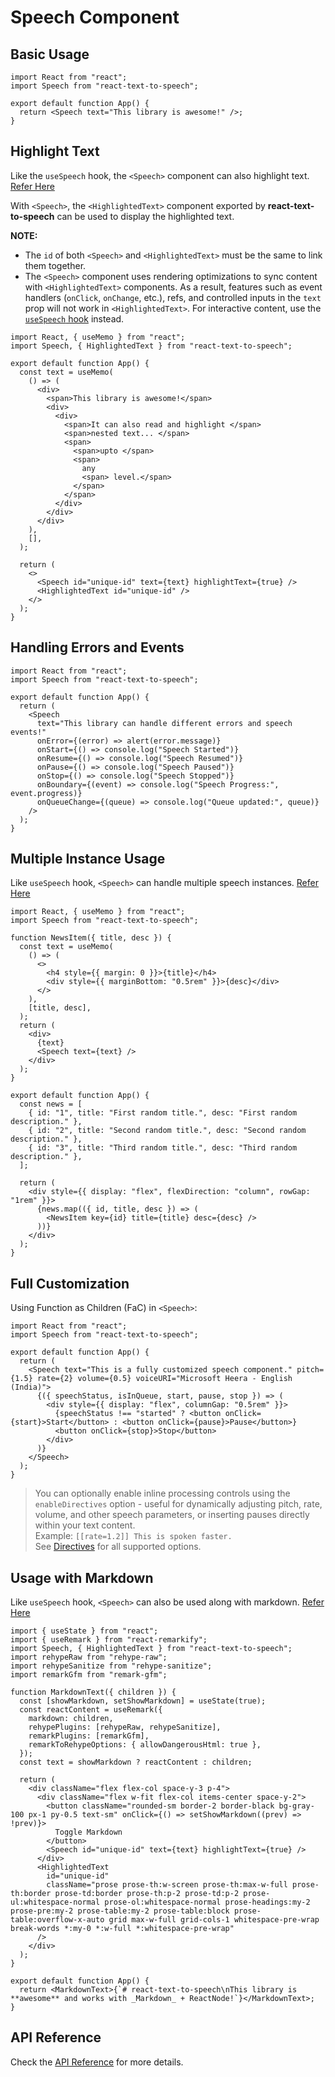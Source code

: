 # Speech Component

## Basic Usage

```tsx
import React from "react";
import Speech from "react-text-to-speech";

export default function App() {
  return <Speech text="This library is awesome!" />;
}
```

## Highlight Text

Like the `useSpeech` hook, the `<Speech>` component can also highlight text. <a href="/docs/usage/useSpeech#highlight-text" target="_blank">Refer Here</a>

With `<Speech>`, the `<HighlightedText>` component exported by **react-text-to-speech** can be used to display the highlighted text.

**NOTE:**

- The `id` of both `<Speech>` and `<HighlightedText>` must be the same to link them together.
- The `<Speech>` component uses rendering optimizations to sync content with `<HighlightedText>` components. As a result, features such as event handlers (`onClick`, `onChange`, etc.), refs, and controlled inputs in the `text` prop will not work in `<HighlightedText>`. For interactive content, use the <a href="/docs/usage/useSpeech" target="_blank">`useSpeech` hook</a> instead.

```tsx
import React, { useMemo } from "react";
import Speech, { HighlightedText } from "react-text-to-speech";

export default function App() {
  const text = useMemo(
    () => (
      <div>
        <span>This library is awesome!</span>
        <div>
          <div>
            <span>It can also read and highlight </span>
            <span>nested text... </span>
            <span>
              <span>upto </span>
              <span>
                any
                <span> level.</span>
              </span>
            </span>
          </div>
        </div>
      </div>
    ),
    [],
  );

  return (
    <>
      <Speech id="unique-id" text={text} highlightText={true} />
      <HighlightedText id="unique-id" />
    </>
  );
}
```

## Handling Errors and Events

```tsx
import React from "react";
import Speech from "react-text-to-speech";

export default function App() {
  return (
    <Speech
      text="This library can handle different errors and speech events!"
      onError={(error) => alert(error.message)}
      onStart={() => console.log("Speech Started")}
      onResume={() => console.log("Speech Resumed")}
      onPause={() => console.log("Speech Paused")}
      onStop={() => console.log("Speech Stopped")}
      onBoundary={(event) => console.log("Speech Progress:", event.progress)}
      onQueueChange={(queue) => console.log("Queue updated:", queue)}
    />
  );
}
```

## Multiple Instance Usage

Like `useSpeech` hook, `<Speech>` can handle multiple speech instances. <a href="/docs/usage/useSpeech#multiple-instance-usage" target="_blank">Refer Here</a>

```tsx
import React, { useMemo } from "react";
import Speech from "react-text-to-speech";

function NewsItem({ title, desc }) {
  const text = useMemo(
    () => (
      <>
        <h4 style={{ margin: 0 }}>{title}</h4>
        <div style={{ marginBottom: "0.5rem" }}>{desc}</div>
      </>
    ),
    [title, desc],
  );
  return (
    <div>
      {text}
      <Speech text={text} />
    </div>
  );
}

export default function App() {
  const news = [
    { id: "1", title: "First random title.", desc: "First random description." },
    { id: "2", title: "Second random title.", desc: "Second random description." },
    { id: "3", title: "Third random title.", desc: "Third random description." },
  ];

  return (
    <div style={{ display: "flex", flexDirection: "column", rowGap: "1rem" }}>
      {news.map(({ id, title, desc }) => (
        <NewsItem key={id} title={title} desc={desc} />
      ))}
    </div>
  );
}
```

## Full Customization

Using Function as Children (FaC) in `<Speech>`:

```tsx
import React from "react";
import Speech from "react-text-to-speech";

export default function App() {
  return (
    <Speech text="This is a fully customized speech component." pitch={1.5} rate={2} volume={0.5} voiceURI="Microsoft Heera - English (India)">
      {({ speechStatus, isInQueue, start, pause, stop }) => (
        <div style={{ display: "flex", columnGap: "0.5rem" }}>
          {speechStatus !== "started" ? <button onClick={start}>Start</button> : <button onClick={pause}>Pause</button>}
          <button onClick={stop}>Stop</button>
        </div>
      )}
    </Speech>
  );
}
```

> You can optionally enable inline processing controls using the `enableDirectives` option - useful for dynamically adjusting pitch, rate, volume, and other speech parameters, or inserting pauses directly within your text content.<br />
> Example: `[[rate=1.2]] This is spoken faster.`<br />
> See [Directives](/docs/usage/directives) for all supported options.

## Usage with Markdown

Like `useSpeech` hook, `<Speech>` can also be used along with markdown. <a href="/docs/usage/useSpeech#usage-with-markdown" target="_blank">Refer Here</a>

```tsx title="Custom MarkdownText Component"
import { useState } from "react";
import { useRemark } from "react-remarkify";
import Speech, { HighlightedText } from "react-text-to-speech";
import rehypeRaw from "rehype-raw";
import rehypeSanitize from "rehype-sanitize";
import remarkGfm from "remark-gfm";

function MarkdownText({ children }) {
  const [showMarkdown, setShowMarkdown] = useState(true);
  const reactContent = useRemark({
    markdown: children,
    rehypePlugins: [rehypeRaw, rehypeSanitize],
    remarkPlugins: [remarkGfm],
    remarkToRehypeOptions: { allowDangerousHtml: true },
  });
  const text = showMarkdown ? reactContent : children;

  return (
    <div className="flex flex-col space-y-3 p-4">
      <div className="flex w-fit flex-col items-center space-y-2">
        <button className="rounded-sm border-2 border-black bg-gray-100 px-1 py-0.5 text-sm" onClick={() => setShowMarkdown((prev) => !prev)}>
          Toggle Markdown
        </button>
        <Speech id="unique-id" text={text} highlightText={true} />
      </div>
      <HighlightedText
        id="unique-id"
        className="prose prose-th:w-screen prose-th:max-w-full prose-th:border prose-td:border prose-th:p-2 prose-td:p-2 prose-ul:whitespace-normal prose-ol:whitespace-normal prose-headings:my-2 prose-pre:my-2 prose-table:my-2 prose-table:block prose-table:overflow-x-auto grid max-w-full grid-cols-1 whitespace-pre-wrap break-words *:my-0 *:w-full *:whitespace-pre-wrap"
      />
    </div>
  );
}

export default function App() {
  return <MarkdownText>{`# react-text-to-speech\nThis library is **awesome** and works with _Markdown_ + ReactNode!`}</MarkdownText>;
}
```

## API Reference

Check the [API Reference](/docs/api/speech) for more details.
